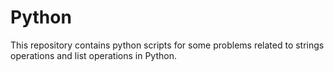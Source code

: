 # Python
This repository contains python scripts for some problems related to strings operations and list operations in Python. 

